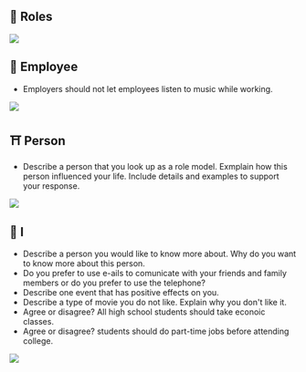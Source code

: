 
## 🚀 Roles

![](http://i.imgur.com/fMd155z.png)

## 🗿 Employee

* Employers should not let employees listen to music while working.

![](http://i.imgur.com/tzKA9z9.png)

## ⛩ Person

* Describe a person that you look up as a role model. Exmplain how this person
  influenced your life. Include details and examples to support your response.

![](http://i.imgur.com/D9Yaec3.png)

## 👾 I

* Describe a person you would like to know more about. Why do you want to know
  more about this person.
* Do you prefer to use e-ails to comunicate with your friends and family members
  or do you prefer to use the telephone?
* Describe one event that has positive effects on you.
* Describe a type of movie you do not like. Explain why you don't like it.
* Agree or disagree? All high school students should take econoic classes.
* Agree or disagree? students should do part-time jobs before attending college.

![](http://i.imgur.com/X6MQdFT.png)

